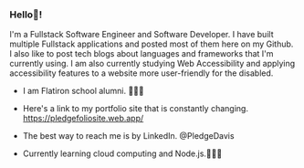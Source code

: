 ### Hello👋!


I'm a Fullstack Software Engineer and Software Developer. I have built multiple Fullstack applications and posted most of them here on my Github. I also like to post tech blogs about languages and frameworks that I'm currently using. I am also currently studying Web Accessibility and applying accessibility features to a website more user-friendly for the disabled. 

+ I am Flatiron school alumni. 👨🏾‍🎓

+ Here's a link to my portfolio site that is constantly changing. https://pledgefoliosite.web.app/ 

+ The best way to reach me is by LinkedIn. @PledgeDavis 

+ Currently learning cloud computing and Node.js.👨🏾‍💻
